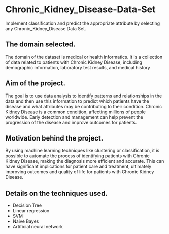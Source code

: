 # Chronic_Kidney_Disease-Data-Set
Implement classification and predict the appropriate attribute by selecting any  Chronic_Kidney_Disease Data Set.
## The domain selected.
The domain of the dataset is medical or health informatics. It is a collection of data related to patients with Chronic Kidney Disease, including demographic information, laboratory test results, and medical history

 ## Aim of the project.
 The goal is to use data analysis to identify patterns and relationships in the data and then use this information to predict which patients have the disease and what attributes may be contributing to their condition.  Chronic Kidney Disease is a common condition, affecting millions of people worldwide. Early detection and management can help prevent the progression of the disease and improve outcomes for patients.

## Motivation behind the project.
 By using machine learning techniques like clustering or classification, it is possible to automate the process of identifying patients with Chronic Kidney Disease, making the diagnosis more efficient and accurate. This can have significant implications for patient care and treatment, ultimately improving outcomes and quality of life for patients with Chronic Kidney Disease.
## Details on the techniques used.
* Decision Tree
* Linear regression
* SVM
* Naive Bayes
* Artificial neural network
